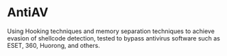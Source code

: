# AntiAV
Using Hooking techniques and memory separation techniques to achieve evasion of shellcode detection, tested to bypass antivirus software such as ESET, 360, Huorong, and others.
